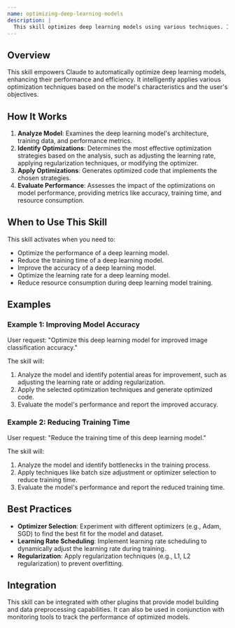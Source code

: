 ```yaml
---
name: optimizing-deep-learning-models
description: |
  This skill optimizes deep learning models using various techniques. It is triggered when the user requests improvements to model performance, such as increasing accuracy, reducing training time, or minimizing resource consumption. The skill leverages advanced optimization algorithms like Adam, SGD, and learning rate scheduling. It analyzes the existing model architecture, training data, and performance metrics to identify areas for enhancement. The skill then automatically applies appropriate optimization strategies and generates optimized code. Use this skill when the user mentions "optimize deep learning model", "improve model accuracy", "reduce training time", or "optimize learning rate".
---
```


## Overview

This skill empowers Claude to automatically optimize deep learning models, enhancing their performance and efficiency. It intelligently applies various optimization techniques based on the model's characteristics and the user's objectives.

## How It Works

1. **Analyze Model**: Examines the deep learning model's architecture, training data, and performance metrics.
2. **Identify Optimizations**: Determines the most effective optimization strategies based on the analysis, such as adjusting the learning rate, applying regularization techniques, or modifying the optimizer.
3. **Apply Optimizations**: Generates optimized code that implements the chosen strategies.
4. **Evaluate Performance**: Assesses the impact of the optimizations on model performance, providing metrics like accuracy, training time, and resource consumption.

## When to Use This Skill

This skill activates when you need to:
- Optimize the performance of a deep learning model.
- Reduce the training time of a deep learning model.
- Improve the accuracy of a deep learning model.
- Optimize the learning rate for a deep learning model.
- Reduce resource consumption during deep learning model training.

## Examples

### Example 1: Improving Model Accuracy

User request: "Optimize this deep learning model for improved image classification accuracy."

The skill will:
1. Analyze the model and identify potential areas for improvement, such as adjusting the learning rate or adding regularization.
2. Apply the selected optimization techniques and generate optimized code.
3. Evaluate the model's performance and report the improved accuracy.

### Example 2: Reducing Training Time

User request: "Reduce the training time of this deep learning model."

The skill will:
1. Analyze the model and identify bottlenecks in the training process.
2. Apply techniques like batch size adjustment or optimizer selection to reduce training time.
3. Evaluate the model's performance and report the reduced training time.

## Best Practices

- **Optimizer Selection**: Experiment with different optimizers (e.g., Adam, SGD) to find the best fit for the model and dataset.
- **Learning Rate Scheduling**: Implement learning rate scheduling to dynamically adjust the learning rate during training.
- **Regularization**: Apply regularization techniques (e.g., L1, L2 regularization) to prevent overfitting.

## Integration

This skill can be integrated with other plugins that provide model building and data preprocessing capabilities. It can also be used in conjunction with monitoring tools to track the performance of optimized models.
